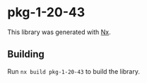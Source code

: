 # pkg-1-20-43

This library was generated with [Nx](https://nx.dev).

## Building

Run `nx build pkg-1-20-43` to build the library.
